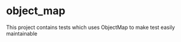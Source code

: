 object_map
==========

This project contains tests which uses ObjectMap to make test easily maintainable
